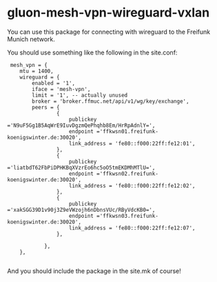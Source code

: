 # gluon-mesh-vpn-wireguard-vxlan

You can use this package for connecting with wireguard to the Freifunk Munich network.

You should use something like the following in the site.conf:

	
```
 mesh_vpn = {
	mtu = 1400,
	wireguard = {
		enabled = '1',
		iface = 'mesh-vpn',
		limit = '1', -- actually unused
		broker = 'broker.ffmuc.net/api/v1/wg/key/exchange',
		peers = {
				{
					publickey ='N9uF5Gg1B5AqWrE9IuvDgzmQePhqhb8Em/HrRpAdnlY=',
					endpoint ='ffkwsn01.freifunk-koenigswinter.de:30020',
					link_address = 'fe80::f000:22ff:fe12:01',
				},
				{
					publickey ='liatbdT62FbPiDPHKBqXVzrEo6hc5oO5tmEKDMhMTlU=',
					endpoint ='ffkwsn02.freifunk-koenigswinter.de:30020',
					link_address = 'fe80::f000:22ff:fe12:02',
				},
				{
					publickey ='xakSGG39D1v90j3Z9eVWzojh6nDbnsVUc/RByVdcKB0=',
					endpoint ='ffkwsn03.freifunk-koenigswinter.de:30020',
					link_address = 'fe80::f000:22ff:fe12:07',
				},

			},
	},
	
```


And you should include the package in the site.mk of course!
